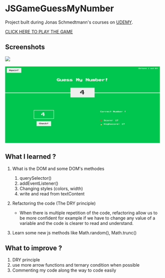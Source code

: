 # JSGameGuessMyNumber
Project built during Jonas Schmedtmann's courses on [UDEMY](https://www.udemy.com/course/the-complete-javascript-course/).

[CLICK HERE TO PLAY THE GAME](https://paul21777.github.io/JSGameGuessMyNumber/)

## Screenshots
![](screenshot-base.png)

![](screenshot-valid.png)



## What I learned ?
1. What is the DOM and some DOM's methodes
	1. querySelector()
	2. addEventListener()
	4. Changing styles (colors, width)
	5. write and read from textContent

2.  Refactoring the code (The DRY principle)

	- When there is multiple repetition of the code, refactoring allow us to be more confident for example if we have to change any value of a variable and the code is clearer to read and understand. 

3. Learn some new js methods like Math.random(), Math.trunc()


## What to improve ?
1. DRY principle
2. use more arrow functions and ternary condition when possible
3. Commenting my code along the way to code easily
